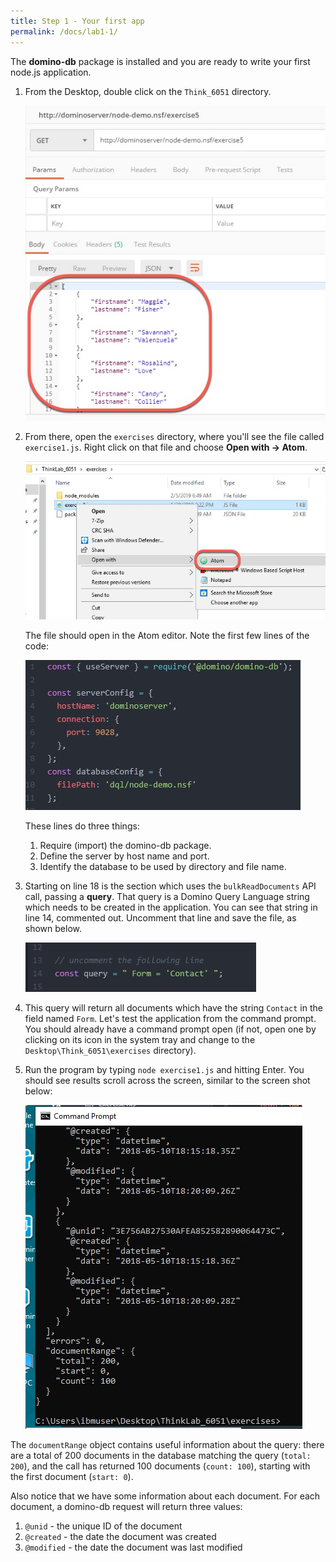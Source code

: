```yaml
---
title: Step 1 - Your first app
permalink: /docs/lab1-1/
---
```


The **domino-db** package is installed and you are ready to write your first node.js application.  

1. From the Desktop, double click on the `Think_6051` directory.

    ![](../lab1/images/lab1-1/results.jpg)

1. From there, open the `exercises` directory, where you'll see the file called `exercise1.js`.  Right click on that file and choose **Open with -> Atom**.

    ![](../images/ex1a/open-with-atom.jpg)


    The file should open in the Atom editor.  Note the first few lines of the code:

    ![](../images/ex1a/code.jpg)


    These lines do three things:
    1. Require (import) the domino-db package.
    2. Define the server by host name and port.
    3. Identify the database to be used by directory and file name.
   

1. Starting on line 18 is the section which uses the `bulkReadDocuments` API call, passing a **query**.  That query is a Domino Query Language string which needs to be created in the application. You can see that string in line 14, commented out.  Uncomment that line and save the file, as shown below.

    ![](../images/ex1a/query-uncommented.jpg)


1. This query will return all documents which have the string `Contact` in the field named `Form`.  Let's test the application from the command prompt.  You should already have a command prompt open (if not, open one by clicking on its icon in the system tray and change to the `Desktop\Think_6051\exercises` directory).


1. Run the program by typing `node exercise1.js` and hitting Enter.  You should see results scroll across the screen, similar to the screen shot below:

    ![](../images/ex1a/results1.jpg)

The `documentRange` object contains useful information about the query: there are a total of 200 documents in the database matching the query (`total: 200`), and the call has returned 100 documents (`count: 100`), starting with the first document (`start: 0`).

Also notice that we have some information about each document. For each document, a domino-db request will return three values:

1. `@unid` - the unique ID of the document
2. `@created` - the date the document was created
3. `@modified` - the date the document was last modified

